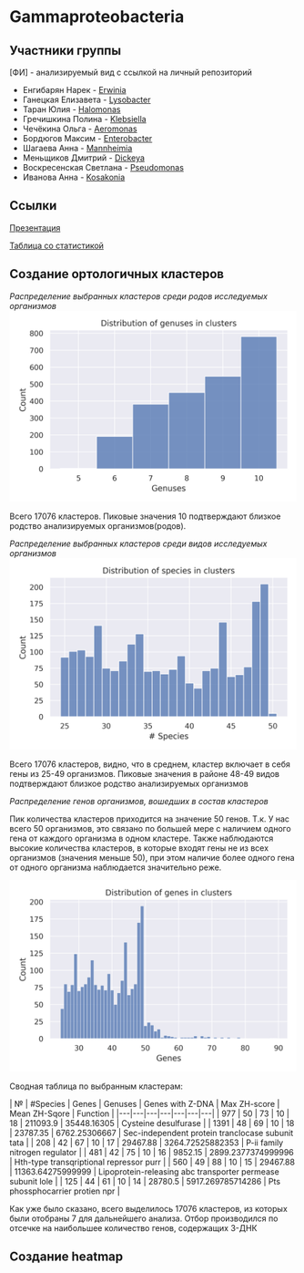 # Gammaproteobacteria

## Участники группы
[ФИ] - анализируемый вид с ссылкой на личный репозиторий

+ Енгибарян Нарек - [Erwinia](https://github.com/narek01/hse22_project)
+ Ганецкая Елизавета - [Lysobacter](https://github.com/clumsyred-fox/hse22_project)
+ Таран Юлия - [Halomonas](https://github.com/tomat8jpg/hse2022_project)
+ Гречишкина Полина - [Klebsiella](https://github.com/Monopollia/HSE_project_22_orgs)
+ Чечёкина Ольга - [Aeromonas](https://github.com/OlgaChechekina/Z-DNA_Aeromonas)
+ Бордюгов Максим - [Enterobacter](https://github.com/DedAzaMarks/hse22_project)
+ Шагаева Анна - [Mannheimia](https://github.com/shaggy99999/hse22_project)
+ Меньщиков Дмитрий - [Dickeya](https://github.com/mrGnost/hse22_project)
+ Воскресенская Светлана - [Pseudomonas](https://github.com/svetlana-voskr/hse22_project)
+ Иванова Анна - [Kosakonia](https://github.com/AnnaIvanovaaa/hse22_project)

## Ссылки

[Презентация](https://docs.google.com/presentation/d/1LozU8K9kk02SkZyUv_IBtKXBfuWemxfC3j8vcfUJtqk/edit#slide=id.p)

[Таблица со статистикой]()

## Создание ортологичных кластеров

*Распределение выбранных кластеров среди родов исследуемых организмов*
![alt](https://github.com/svetlana-voskr/project-group-Gammaproteobacteria-1/blob/lana/pictures/genuses_distribution.png) 

Всего 17076 кластеров. Пиковые значения 10 подтверждают близкое родство анализируемых организмов(родов).

*Распределение выбранных кластеров среди видов исследуемых организмов*
![alt](https://github.com/svetlana-voskr/project-group-Gammaproteobacteria-1/blob/lana/pictures/species_distribution.png)

Всего 17076 кластеров, видно, что в среднем, кластер включает в себя гены из 25-49 организмов. Пиковые значения в районе 48-49 видов подтверждают близкое родство анализируемых организмов

*Распределение генов организмов, вошедших в состав кластеров*

Пик количества кластеров приходится на значение 50 генов. Т.к. У нас всего 50 организмов, это связано по большей мере с наличием одного гена от каждого организма в одном кластере. Также наблюдаются высокие количества кластеров, в которые входят гены не из всех организмов (значения меньше 50), при этом наличие более одного гена от одного организма наблюдается значительно реже.

![alt](https://github.com/svetlana-voskr/project-group-Gammaproteobacteria-1/blob/lana/pictures/genes_distribution.png)

Сводная таблица по выбранным кластерам:

| № | #Species | Genes | Genuses | Genes with Z-DNA | Max ZH-score | Mean ZH-Sqore | Function |
|---|---|---|---|---|---|---|
| 977 | 50 | 73 | 10 | 18 | 211093.9 | 35448.16305 | Cysteine desulfurase |
| 1391 | 48 | 69 | 10 | 18 | 23787.35 | 6762.25306667 | Sec-independent protein tranclocase subunit tata |
| 208 | 42 | 67 | 10 | 17 | 29467.88 | 3264.72525882353 | P-ii family nitrogen regulator |
| 481 | 42 | 75 | 10 | 16 | 9852.15 | 2899.2377374999996 | Hth-type transqriptional repressor purr |
| 560 | 49 | 88 | 10 | 15 | 29467.88 | 11363.64275999999 | Lipoprotein-releasing abc transporter permease subunit lole |
| 125 | 44 | 61 | 10 | 14 | 28780.5 | 5917.269785714286 | Pts phossphocarrier protien npr |

Как уже было сказано, всего выделилось 17076 кластеров, из которых были отобраны 7 для дальнейшего анализа. Отбор производился по отсечке на наибольшее количество генов, содержащих З-ДНК


## Создание heatmap

